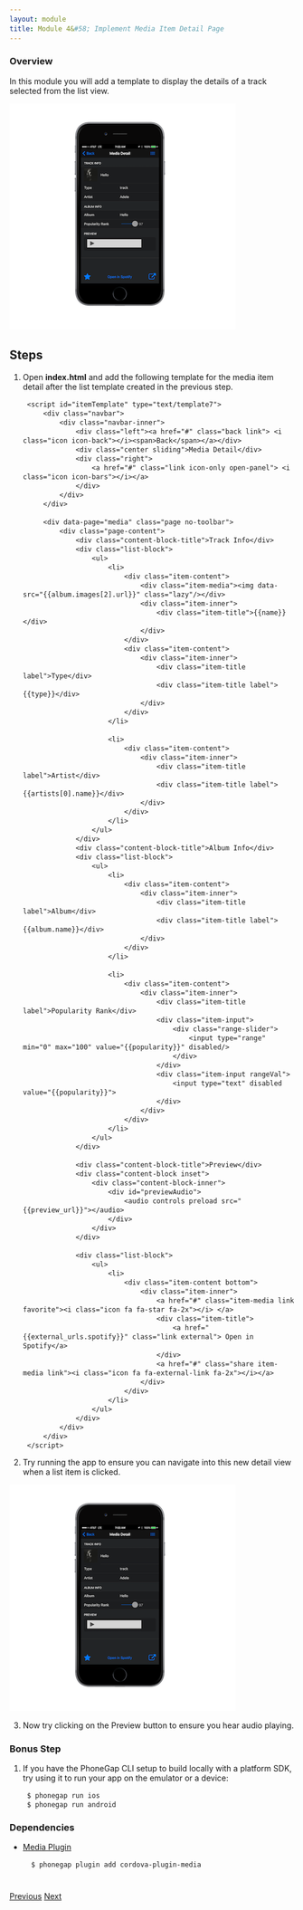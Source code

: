 ```yaml
---
layout: module
title: Module 4&#58; Implement Media Item Detail Page
---
```


### Overview
In this module you will add a template to display the details of a track selected from the list view.

<img class="screenshot-lg" src="images/detail.png"/>
 
## Steps
1. Open **index.html** and add the following template for the media item detail after the list template created in the previous step.

        <script id="itemTemplate" type="text/template7">
            <div class="navbar">
                <div class="navbar-inner">
                    <div class="left"><a href="#" class="back link"> <i class="icon icon-back"></i><span>Back</span></a></div>
                    <div class="center sliding">Media Detail</div>
                    <div class="right">
                        <a href="#" class="link icon-only open-panel"> <i class="icon icon-bars"></i></a>
                    </div>
                </div>
            </div>
    
            <div data-page="media" class="page no-toolbar">
                <div class="page-content">
                    <div class="content-block-title">Track Info</div>
                    <div class="list-block">
                        <ul>
                            <li>
                                <div class="item-content">
                                    <div class="item-media"><img data-src="{{album.images[2].url}}" class="lazy"/></div>
                                    <div class="item-inner">
                                        <div class="item-title">{{name}}</div>
                                    </div>
                                </div>
                                <div class="item-content">
                                    <div class="item-inner">
                                        <div class="item-title label">Type</div>
                                        <div class="item-title label">{{type}}</div>
                                    </div>
                                </div>
                            </li>
    
                            <li>
                                <div class="item-content">
                                    <div class="item-inner">
                                        <div class="item-title label">Artist</div>
                                        <div class="item-title label">{{artists[0].name}}</div>
                                    </div>
                                </div>
                            </li>
                        </ul>
                    </div>
                    <div class="content-block-title">Album Info</div>
                    <div class="list-block">
                        <ul>
                            <li>
                                <div class="item-content">
                                    <div class="item-inner">
                                        <div class="item-title label">Album</div>
                                        <div class="item-title label">{{album.name}}</div>
                                    </div>
                                </div>
                            </li>
    
                            <li>
                                <div class="item-content">
                                    <div class="item-inner">
                                        <div class="item-title label">Popularity Rank</div>
                                        <div class="item-input">
                                            <div class="range-slider">
                                                <input type="range" min="0" max="100" value="{{popularity}}" disabled/>
                                            </div>
                                        </div>
                                        <div class="item-input rangeVal">
                                            <input type="text" disabled value="{{popularity}}">
                                        </div>
                                    </div>
                                </div>
                            </li>
                        </ul>
                    </div>
    
                    <div class="content-block-title">Preview</div>
                    <div class="content-block inset">
                        <div class="content-block-inner">
                            <div id="previewAudio">
                                <audio controls preload src="{{preview_url}}"></audio>
                            </div>
                        </div>
                    </div>
    
                    <div class="list-block">
                        <ul>
                            <li>
                                <div class="item-content bottom">
                                    <div class="item-inner">
                                        <a href="#" class="item-media link favorite"><i class="icon fa fa-star fa-2x"></i> </a>
                                        <div class="item-title">
                                            <a href="{{external_urls.spotify}}" class="link external"> Open in Spotify</a>
                                        </div>
                                        <a href="#" class="share item-media link"><i class="icon fa fa-external-link fa-2x"></i></a>
                                    </div>
                                </div>
                            </li>
                        </ul>
                    </div>
                </div>
            </div>
        </script>


2. Try running the app to ensure you can navigate into this new detail view when a list item is clicked.

 <img class="screenshot-lg" src="images/detail.png"/>
 
3. Now try clicking on the Preview button to ensure you hear audio playing. 

### Bonus Step  
1. If you have the PhoneGap CLI setup to build locally with a platform SDK, try using it to run your app on the emulator or a device:

        $ phonegap run ios
        $ phonegap run android
           

### Dependencies
- [Media Plugin](https://github.com/apache/cordova-plugin-media)
       
        $ phonegap plugin add cordova-plugin-media


<div class="row" style="margin-top:40px;">
<div class="col-sm-12">
<a href="module3.html" class="btn btn-default"><i class="glyphicon glyphicon-chevron-left"></i> Previous</a>
<a href="module5.html" class="btn btn-default pull-right">Next <i class="glyphicon
glyphicon-chevron-right"></i></a>
</div>
</div>
